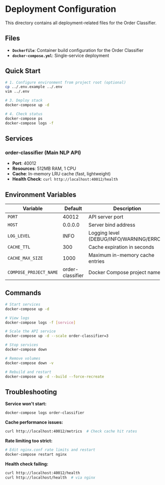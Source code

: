 # Deployment Configuration

This directory contains all deployment-related files for the Order Classifier.

## Files

- **`Dockerfile`**: Container build configuration for the Order Classifier
- **`docker-compose.yml`**: Single-service deployment
## Quick Start

```bash
# 1. Configure environment from project root (optional)
cp ../.env.example ../.env
vim ../.env

# 3. Deploy stack
docker-compose up -d

# 4. Check status
docker-compose ps
docker-compose logs -f
```

## Services

### order-classifier (Main NLP API)
- **Port**: 40012
- **Resources**: 512MB RAM, 1 CPU
- **Cache**: In-memory LRU cache (fast, lightweight)
- **Health Check**: `curl http://localhost:40012/health`

## Environment Variables

| Variable | Default | Description |
|----------|---------|-------------|
| `PORT` | 40012 | API server port |
| `HOST` | 0.0.0.0 | Server bind address |
| `LOG_LEVEL` | INFO | Logging level (DEBUG/INFO/WARNING/ERROR) |
| `CACHE_TTL` | 300 | Cache expiration in seconds |
| `CACHE_MAX_SIZE` | 1000 | Maximum in-memory cache entries |
| `COMPOSE_PROJECT_NAME` | order-classifier | Docker Compose project name |

## Commands

```bash
# Start services
docker-compose up -d

# View logs
docker-compose logs -f [service]

# Scale the API service
docker-compose up -d --scale order-classifier=3

# Stop services
docker-compose down

# Remove volumes
docker-compose down -v

# Rebuild and restart
docker-compose up -d --build --force-recreate
```

## Troubleshooting

**Service won't start:**
```bash
docker-compose logs order-classifier
```

**Cache performance issues:**
```bash
curl http://localhost:40012/metrics  # Check cache hit rates
```

**Rate limiting too strict:**
```bash
# Edit nginx.conf rate limits and restart
docker-compose restart nginx
```

**Health check failing:**
```bash
curl http://localhost:40012/health
curl http://localhost/health  # via nginx
```